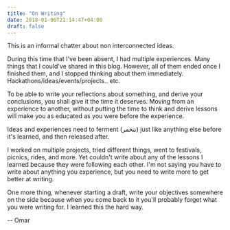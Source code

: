 ```yaml
---
title: "On Writing"
date: 2018-01-06T21:14:47+04:00
draft: false
---
```


This is an informal chatter about non interconnected ideas.

During this time that I've been absent, I had multiple experiences. Many things that I could've shared in this blog. However, all of them ended once I finished them, and I stopped thinking about them immediately. Hackathons/ideas/events/projects.. etc.

To be able to write your reflections about something, and derive your conclusions, you shall give it the time it deserves. Moving from an experience to another, without putting the time to think and derive lessons will make you as educated as you were before the experience. 

Ideas and experiences need to ferment (تتخمر) just like anything else before it's learned, and then released after.

I worked on multiple projects, tried different things, went to festivals, picnics, rides, and more. Yet couldn't write about any of the lessons I learned because they were following each other. 
I'm not saying you have to write about anything you experience, but you need to write more to get better at writing.

One more thing, whenever starting a draft, write your objectives somewhere on the side because when you come back to it  you'll probably forget what you were writing for. I learned this the hard way.

-- Omar



